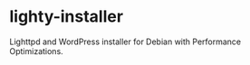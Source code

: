 lighty-installer
================

Lighttpd and WordPress installer for Debian with Performance Optimizations.

